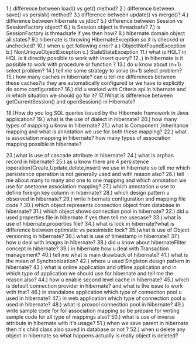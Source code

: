 1.) difference between load() vs get() method?
2.) difference between save() vs persist() method?
3.) difference between update() vs merge()?
4.) difference between hibernate vs jdbc?
5.) difference between Session vs SessionFactory object?
6.) is Session object is threadsafe?
7.) is SessionFactory is threadsafe if yes then how?
8.) hibernate domain object all states?
9.) hibernate is throwing HibernateException so it is checked or unchecked?
10.) when u get following error?
a.) ObjectNotFoundException
b.) NonUniqueObjectException
c.) StaleStateException
11.) what is HQL? in HQL is it directly possible to work with insert query?
12..) in hibernate is it possible to work with procedure or function ?
13.) do u know about (n+1) select problem?
14.) tell me some strategy to solve (n+1) select problem?
15.) how many caches in hibernate? can u tell me differences between these caches?is they are automatically configured or we have to explicitly do some configuration?
16.) did u worked with Criteria api in hibernate and in which situation we should go for it?
17.)What is difference between getCurrentSession() and openSession() in Hibernate?

18.)How do you log SQL queries issued by the Hibernate framework in Java application?
19.) what is the use of dialect in hibernate?
20.) how many types of mapping u know in hibernate?
21.) what is Component ,Inheritance mapping and what is annotation we use for both these mapping?
22.) what is association mapping in hibernate? how many types of association mapping possible in hibernate?

23.)what is use of cascade attribute in hibernate?
24.) what is orphan record in hibernate?
25.) as u know there are 4 persistence ioperation(Create,Update,delete,insert) we use in hibernate so tell me which persistence operation is not generally used and with reason also?
26.) tell me about many to many and one to one mapping and which annotation we use for onetoone association mapping?
27.) which annotation u use to define foreign key column in hibernate?
28.) which design pattern u observed in hibernate?
29.) write hibernate configuration and mapping file code ?
30.) which object represents connection object from database in hibernate?
31.) which object shows connection pool in hibernate?
32.) did u used properties file in hibernate if yes then tell me usecase?
33.) what is use of hibernate.properties file?
34.) what is lock in hibernate?what is difference between optimistic vs pessimistic lock?
35.)what is use of Object versioning in hibernate?
36.) what is use of timestamp in hibernate?
37.) how u deal with images in hibernate?
38.) did u know about hibernateFilter concept in hibernate?
39.) in hibernate how u deal with Transaction management?
40.) tell me what is main drawback of hibernate?
41.) what is the mean of Synchronization?
42.) where u used Singleton design pattern in hibernate?
43.) what is online application and offline application and in which type of application we should use for hibernate and tell me the reason also?
44.) how u enable second level cache in hibernate?
45.) which is default connection provider in hibernate? and what is the issue to work with that?
46.) in standalone application which type of connection pool u used in hibernate?
47.) in web application which type of connection pool u used in hibernate?
48.) what is proxool connection pool in hibernate?
49.) write sample code for for association mapping so be prepare for writing sample code for all type of mappings also?
50.) what is use of inverse attribute in hibernate with it's usage?
51.) when we save parent in hibernate then it's child class also saved in database or not ?
52.) when u delete any object in hibernate so what happens actually is really object is deleted?
